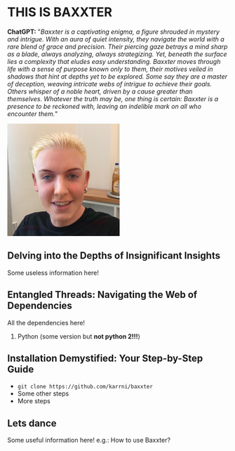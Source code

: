 # THIS IS BAXXTER

**ChatGPT:** "*Baxxter is a captivating enigma, a figure shrouded in mystery and intrigue. With an aura of quiet intensity, they navigate the world with a rare blend of grace and precision. Their piercing gaze betrays a mind sharp as a blade, always analyzing, always strategizing. Yet, beneath the surface lies a complexity that eludes easy understanding. Baxxter moves through life with a sense of purpose known only to them, their motives veiled in shadows that hint at depths yet to be explored. Some say they are a master of deception, weaving intricate webs of intrigue to achieve their goals. Others whisper of a noble heart, driven by a cause greater than themselves. Whatever the truth may be, one thing is certain: Baxxter is a presence to be reckoned with, leaving an indelible mark on all who encounter them.*"

![baxxter](misc/baxxter.png)

## Delving into the Depths of Insignificant Insights
Some useless information here!
## Entangled Threads: Navigating the Web of Dependencies
All the dependencies here!
1. Python (some version but **not python 2!!!**) 
## Installation Demystified: Your Step-by-Step Guide
* `git clone https://github.com/karrni/baxxter`
* Some other steps
* More steps
## Lets dance
Some useful information here!
e.g.: How to use Baxxter?
